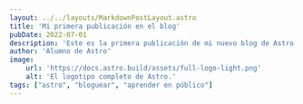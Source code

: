 ```yaml
---
layout: ../../layouts/MarkdownPostLayout.astro
title: 'Mi primera publicación en el blog'
pubDate: 2022-07-01
description: 'Este es la primera publicación de mi nuevo blog de Astro.'
author: 'Alumno de Astro'
image:
    url: 'https://docs.astro.build/assets/full-logo-light.png'
    alt: 'El logotipo completo de Astro.'
tags: ["astro", "bloguear", "aprender en público"]
---
```

